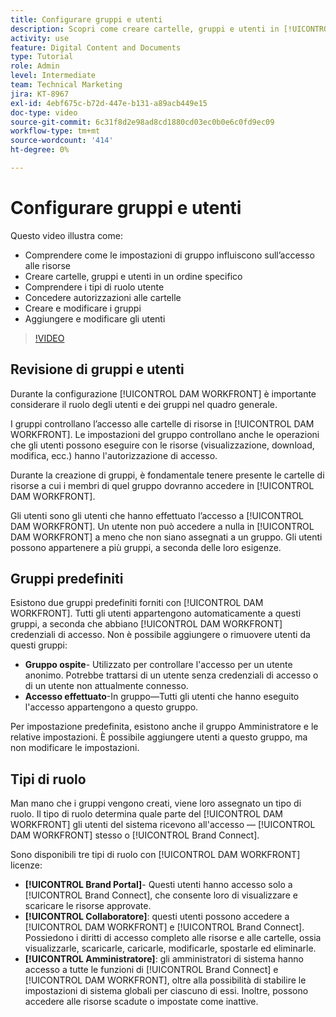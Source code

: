 ```yaml
---
title: Configurare gruppi e utenti
description: Scopri come creare cartelle, gruppi e utenti in [!UICONTROL DAM WORKFRONT]. Comprendere i tipi di ruolo utente e concedere autorizzazioni alle cartelle.
activity: use
feature: Digital Content and Documents
type: Tutorial
role: Admin
level: Intermediate
team: Technical Marketing
jira: KT-8967
exl-id: 4ebf675c-b72d-447e-b131-a89acb449e15
doc-type: video
source-git-commit: 6c31f8d2e98ad8cd1880cd03ec0b0e6c0fd9ec09
workflow-type: tm+mt
source-wordcount: '414'
ht-degree: 0%

---
```


# Configurare gruppi e utenti

Questo video illustra come:

* Comprendere come le impostazioni di gruppo influiscono sull’accesso alle risorse
* Creare cartelle, gruppi e utenti in un ordine specifico
* Comprendere i tipi di ruolo utente
* Concedere autorizzazioni alle cartelle
* Creare e modificare i gruppi
* Aggiungere e modificare gli utenti

>[!VIDEO](https://video.tv.adobe.com/v/335230/?quality=12&learn=on)

## Revisione di gruppi e utenti

Durante la configurazione [!UICONTROL DAM WORKFRONT] è importante considerare il ruolo degli utenti e dei gruppi nel quadro generale.

I gruppi controllano l’accesso alle cartelle di risorse in [!UICONTROL DAM WORKFRONT]. Le impostazioni del gruppo controllano anche le operazioni che gli utenti possono eseguire con le risorse (visualizzazione, download, modifica, ecc.) hanno l&#39;autorizzazione di accesso.

Durante la creazione di gruppi, è fondamentale tenere presente le cartelle di risorse a cui i membri di quel gruppo dovranno accedere in [!UICONTROL DAM WORKFRONT].

Gli utenti sono gli utenti che hanno effettuato l’accesso a [!UICONTROL DAM WORKFRONT]. Un utente non può accedere a nulla in [!UICONTROL DAM WORKFRONT] a meno che non siano assegnati a un gruppo. Gli utenti possono appartenere a più gruppi, a seconda delle loro esigenze.

## Gruppi predefiniti

Esistono due gruppi predefiniti forniti con [!UICONTROL DAM WORKFRONT]. Tutti gli utenti appartengono automaticamente a questi gruppi, a seconda che abbiano [!UICONTROL DAM WORKFRONT] credenziali di accesso. Non è possibile aggiungere o rimuovere utenti da questi gruppi:

* **Gruppo ospite**- Utilizzato per controllare l&#39;accesso per un utente anonimo. Potrebbe trattarsi di un utente senza credenziali di accesso o di un utente non attualmente connesso.
* **Accesso effettuato**-In gruppo—Tutti gli utenti che hanno eseguito l&#39;accesso appartengono a questo gruppo.

Per impostazione predefinita, esistono anche il gruppo Amministratore e le relative impostazioni. È possibile aggiungere utenti a questo gruppo, ma non modificare le impostazioni.

## Tipi di ruolo

Man mano che i gruppi vengono creati, viene loro assegnato un tipo di ruolo. Il tipo di ruolo determina quale parte del [!UICONTROL DAM WORKFRONT] gli utenti del sistema ricevono all&#39;accesso — [!UICONTROL DAM WORKFRONT] stesso o [!UICONTROL Brand Connect].

Sono disponibili tre tipi di ruolo con [!UICONTROL DAM WORKFRONT] licenze:

* **[!UICONTROL Brand Portal]**- Questi utenti hanno accesso solo a [!UICONTROL Brand Connect], che consente loro di visualizzare e scaricare le risorse approvate.
* **[!UICONTROL Collaboratore]**: questi utenti possono accedere a [!UICONTROL DAM WORKFRONT] e [!UICONTROL Brand Connect]. Possiedono i diritti di accesso completo alle risorse e alle cartelle, ossia visualizzarle, scaricarle, caricarle, modificarle, spostarle ed eliminarle.
* **[!UICONTROL Amministratore]**: gli amministratori di sistema hanno accesso a tutte le funzioni di [!UICONTROL Brand Connect] e [!UICONTROL DAM WORKFRONT], oltre alla possibilità di stabilire le impostazioni di sistema globali per ciascuno di essi. Inoltre, possono accedere alle risorse scadute o impostate come inattive.

<!-- 
Learn more graphic & documentation article link, below
* Understanding the difference between Workfront licenses and Workfront DAM role types
* -->
